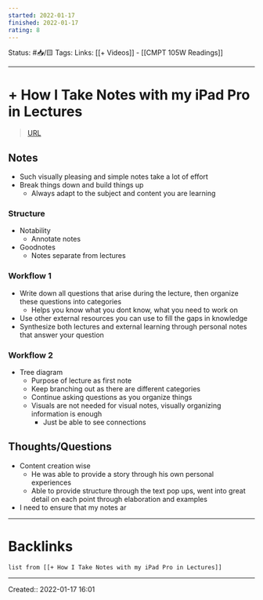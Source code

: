 ```yaml
---
started: 2022-01-17 
finished: 2022-01-17 
rating: 8
---
```

Status: #📥/🟨 
Tags: 
Links: [[+ Videos]] - [[CMPT 105W Readings]]
___
# + How I Take Notes with my iPad Pro in Lectures
> [URL](https://www.youtube.com/watch?v=n0ql-yeY9u0&ab_channel=SamuelSuresh)

## Notes
- Such visually pleasing and simple notes take a lot of effort
- Break things down and build things up
	- Always adapt to the subject and content you are learning
### Structure
- Notability
	- Annotate notes
- Goodnotes
	- Notes separate from lectures
### Workflow 1
- Write down all questions that arise during the lecture, then organize these questions into categories
	- Helps you know what you dont know, what you need to work on
- Use other external resources you can use to fill the gaps in knowledge
- Synthesize both lectures and external learning through personal notes that answer your question
### Workflow 2
- Tree diagram
	- Purpose of lecture as first note
	- Keep branching out as there are different categories
	- Continue asking questions as you organize things
	- Visuals are not needed for visual notes, visually organizing information is enough
		- Just be able to see connections

## Thoughts/Questions
- Content creation wise
	- He was able to provide a story through his own personal experiences
	- Able to provide structure through the text pop ups, went into great detail on each point through elaboration and examples
- I need to ensure that my notes ar
___
# Backlinks
```dataview
list from [[+ How I Take Notes with my iPad Pro in Lectures]]
```
___
Created:: 2022-01-17 16:01


